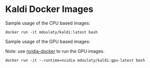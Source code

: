 # Kaldi Docker Images

Sample usage of the CPU based images:
```
docker run -it mdoulaty/kaldi:latest bash
``` 

Sample usage of the GPU based images:

Note: use [nvidia-docker](https://github.com/NVIDIA/nvidia-docker) to run the GPU images.

```
docker run -it --runtime=nvidia mdoulaty/kaldi:gpu-latest bash
```
